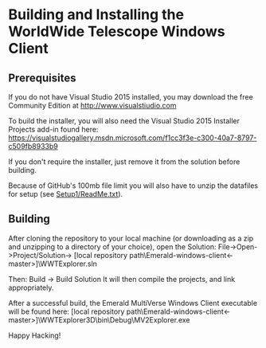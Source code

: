 # Building and Installing the WorldWide Telescope Windows Client

Prerequisites
-------------

If you do not have Visual Studio 2015 installed, you may download the free Community Edition at http://www.visualstiudio.com

To build the installer, you will also need the Visual Studio 2015 Installer Projects add-in found here:
https://visualstudiogallery.msdn.microsoft.com/f1cc3f3e-c300-40a7-8797-c509fb8933b9

If you don't require the installer, just remove it from the solution before building.

Because of GitHub's 100mb file limit you will also have to unzip the datafiles for setup (see [Setup1/ReadMe.txt](Setup1/ReadMe.txt)).

Building
--------

After cloning the repository to your local machine (or downloading as a zip and unzipping to a directory of your choice), open the Solution:  File->Open->Project/Solution-> [local repository path\Emerald-windows-client<-master>]\WWTExplorer.sln

Then: Build -> Build Solution
It will then compile the projects, and link appropriately.   

After a successful build, the Emerald MultiVerse Windows Client executable will be found here: 
[local repository path\Emerald-windows-client<-master>]\WWTExplorer3D\bin\Debug\MV2Explorer.exe

Happy Hacking!
